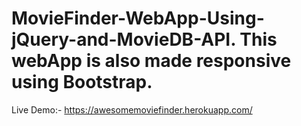# MovieFinder-WebApp-Using-jQuery-and-MovieDB-API. This webApp is also made responsive using Bootstrap.

Live Demo:- 
 https://awesomemoviefinder.herokuapp.com/
